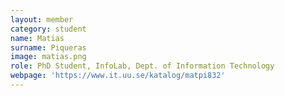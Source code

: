 ```yaml
---
layout: member
category: student
name: Matias
surname: Piqueras
image: matias.png
role: PhD Student, InfoLab, Dept. of Information Technology
webpage: 'https://www.it.uu.se/katalog/matpi832'
---
```

